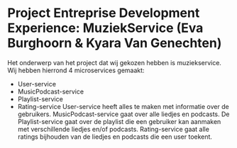 # Project Entreprise Development Experience: MuziekService (Eva Burghoorn & Kyara Van Genechten)
Het onderwerp van het project dat wij gekozen hebben is muziekservice. Wij hebben hierrond 4 microservices gemaakt:
-	User-service 
-	MusicPodcast-service
-	Playlist-service
-	Rating-service
User-service heeft alles te maken met informatie over de gebruikers. MusicPodcast-service gaat over alle liedjes en podcasts. De Playlist-service gaat over de playlist die een gebruiker kan aanmaken met verschillende liedjes en/of podcasts. Rating-service gaat alle ratings bijhouden van de liedjes en podcasts die een user toekent. 

